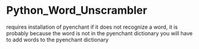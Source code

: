 # Python_Word_Unscrambler
requires installation of pyenchant
if it does not recognize a word, it is probably because the word is not in the pyenchant dictionary
you will have to add words to the pyenchant dictionary 
